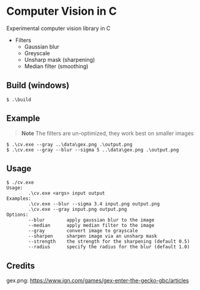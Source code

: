 # Computer Vision in C

Experimental computer vision library in C

- Filters
  - Gaussian blur
  - Greyscale
  - Unsharp mask (sharpening)
  - Median filter (smoothing)

## Build (windows)

```console
$ .\build
```

## Example

> **Note**
> The filters are un-optimized, they work best on smaller images

```console
$ .\cv.exe --gray ..\data\gex.png .\output.png
$ .\cv.exe --gray --blur --sigma 5 ..\data\gex.png .\output.png
```

## Usage

```console
$ ./cv.exe
Usage:
        .\cv.exe <args> input output
Examples:
        .\cv.exe --blur --sigma 3.4 input.png output.png
        .\cv.exe --gray input.png output.png
Options:
        --blur        apply gaussian blur to the image
        --median      apply median filter to the image
        --gray        convert image to grayscale
        --sharpen     sharpen image via an unsharp mask
        --strength    the strength for the sharpening (default 0.5)
        --radius      specify the radius for the blur (default 1.0)
```

## Credits

gex.png: https://www.ign.com/games/gex-enter-the-gecko-gbc/articles

